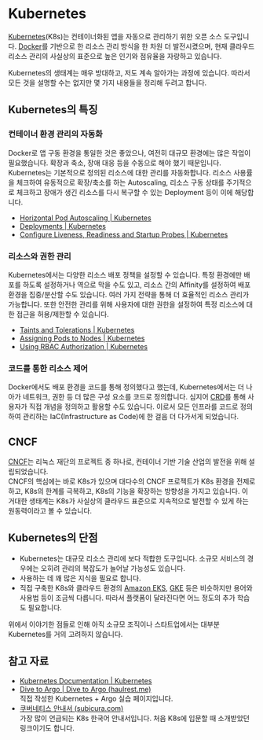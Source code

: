 # Kubernetes

[Kubernetes](https://kubernetes.io/)(K8s)는 컨테이너화된 앱을 자동으로 관리하기 위한 오픈 소스 도구입니다. [Docker](https://wiki.haulrest.me/concept/cloud/docker/)를 기반으로 한 리소스 관리 방식을 한 차원 더 발전시켰으며, 현재 클라우드 리소스 관리의 사실상의 표준으로 높은 인기와 점유율을 자랑하고 있습니다.

Kubernetes의 생태계는 매우 방대하고, 저도 계속 알아가는 과정에 있습니다. 따라서 모든 것을 설명할 수는 없지만 몇 가지 내용들을 정리해 두려고 합니다.

## Kubernetes의 특징
### 컨테이너 환경 관리의 자동화
Docker로 앱 구동 환경을 통일한 것은 좋았으나, 여전히 대규모 환경에는 많은 작업이 필요했습니다. 확장과 축소, 장애 대응 등을 수동으로 해야 했기 때문입니다.
Kubernetes는 기본적으로 정의된 리소스에 대한 관리를 자동화합니다. 리소스 사용률을 체크하여 유동적으로 확장/축소를 하는 <span class="exclude">Autoscaling</span>, 리소스 구동 상태를 주기적으로 체크하고 장애가 생긴 리소스를 다시 복구할 수 있는 <span class="exclude">Deployment</span> 등이 이에 해당합니다.

- [<span class="exclude">Horizontal Pod Autoscaling | Kubernetes</span>](https://kubernetes.io/docs/tasks/run-application/horizontal-pod-autoscale/)
- [<span class="exclude">Deployments | Kubernetes</span>](https://kubernetes.io/docs/concepts/workloads/controllers/deployment/)
- [<span class="exclude">Configure Liveness, Readiness and Startup Probes | Kubernetes</span>](https://kubernetes.io/docs/tasks/configure-pod-container/configure-liveness-readiness-startup-probes/)


### 리소스와 권한 관리
Kubernetes에서는 다양한 리소스 배포 정책을 설정할 수 있습니다. 특정 환경에만 배포를 하도록 설정하거나 역으로 막을 수도 있고, 리소스 간의 <span class="exclude">Affinity</span>를 설정하여 배포 환경을 집중/분산할 수도 있습니다. 여러 가지 전략을 통해 더 효율적인 리소스 관리가 가능합니다.
또한 안전한 관리를 위해 사용자에 대한 권한을 설정하여 특정 리소스에 대한 접근을 허용/제한할 수 있습니다.

- [<span class="exclude">Taints and Tolerations | Kubernetes</span>](https://kubernetes.io/docs/concepts/scheduling-eviction/taint-and-toleration/)
- [<span class="exclude">Assigning Pods to Nodes | Kubernetes</span>](https://kubernetes.io/docs/concepts/scheduling-eviction/assign-pod-node/)
- [<span class="exclude">Using RBAC Authorization | Kubernetes</span>](https://kubernetes.io/docs/reference/access-authn-authz/rbac/)

### 코드를 통한 리소스 제어
Docker에서도 배포 환경을 코드를 통해 정의했다고 했는데, Kubernetes에서는 더 나아가 네트워크, 권한 등 더 많은 구성 요소를 코드로 정의합니다. 심지어 [<span class="exclude">CRD</span>](https://kubernetes.io/docs/concepts/extend-kubernetes/api-extension/custom-resources/)를 통해 사용자가 직접 개념을 정의하고 활용할 수도 있습니다. 이로서 모든 인프라를 코드로 정의하여 관리하는 IaC(Infrastructure as Code)에 한 걸음 더 다가서게 되었습니다.

## CNCF
[CNCF](https://www.cncf.io/)는 리눅스 재단의 프로젝트 중 하나로, 컨테이너 기반 기술 산업의 발전을 위해 설립되었습니다.<br>CNCF의 핵심에는 바로 K8s가 있으며 대다수의 CNCF 프로젝트가 K8s 환경을 전제로 하고, K8s의 한계를 극복하고, K8s의 기능을 확장하는 방향성을 가지고 있습니다. 이 거대한 생태계는 K8s가 사실상의 클라우드 표준으로 지속적으로 발전할 수 있게 하는 원동력이라고 볼 수 있습니다.

## Kubernetes의 단점
- Kubernetes는 대규모 리소스 관리에 보다 적합한 도구입니다. 소규모 서비스의 경우에는 오히려 관리의 복잡도가 늘어날 가능성도 있습니다.
- 사용하는 데 꽤 많은 지식을 필요로 합니다.
- 직접 구축한 K8s와 클라우드 환경의 [Amazon EKS](https://aws.amazon.com/ko/eks/), [GKE](https://cloud.google.com/kubernetes-engine?hl=ko) 등은 비슷하지만 용어와 사용법 등이 조금씩 다릅니다. 따라서 플랫폼이 달라진다면 어느 정도의 추가 학습도 필요합니다.

위에서 이야기한 점들로 인해 아직 소규모 조직이나 스타트업에서는 대부분 Kubernetes를 거의 고려하지 않습니다.

## 참고 자료
- [<span class="exclude">Kubernetes Documentation | Kubernetes</span>](https://kubernetes.io/docs/home/)
- [<span class="exclude">Dive to Argo | Dive to Argo (haulrest.me)</span>](https://dive-argo.haulrest.me/)<br>직접 작성한 Kubernetes + Argo 실습 페이지입니다.
- [<span class="exclude">쿠버네티스 안내서 (subicura.com)</span>](https://subicura.com/k8s/)<br>가장 많이 언급되는 K8s 한국어 안내서입니다. 처음 K8s에 입문할 때 소개받았던 링크이기도 합니다.